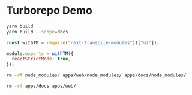 # Turborepo Demo

```bash
yarn build
yarn build --scope=docs
```

```js
const withTM = require("next-transpile-modules")(["ui"]);

module.exports = withTM({
  reactStrictMode: true,
});
```

```bash
rm -rf node_modules/ apps/web/node_modules/ apps/docs/node_modules/

rm -rf apps/docs apps/web/
```
